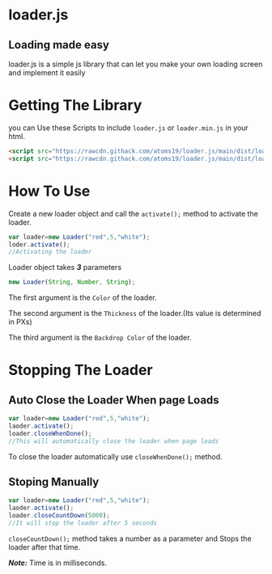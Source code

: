 # loader.js
## Loading made easy

loader.js is a simple js library that can let you make your own loading screen and implement it easily

# Getting The Library

you can Use these Scripts to include `loader.js` or `loader.min.js` in your html.

```html
<script src="https://rawcdn.githack.com/atoms19/loader.js/main/dist/loader.js"></script>
<script src="https://rawcdn.githack.com/atoms19/loader.js/main/dist/loader.min.js"></script>
```

# How To Use

Create a new loader object and call the ```activate();``` method to activate the loader.

```javascript
var loader=new Loader("red",5,"white");
loder.activate();
//Activating the loader
```
Loader object takes ***3*** parameters 
```javascript
new Loader(String, Number, String);
```
The first argument is the `Color` of the loader.

The second argument is the `Thickness` of the loader.(Its value is determined in PXs)

The third argument is the `Backdrop Color` of the loader.

# Stopping The Loader

## Auto Close the Loader When page Loads
```javascript
var loader=new Loader("red",5,"white");
laoder.activate();
loader.closeWhenDone();
//This will automatically close the loader when page loads
```
To close the loader automatically use `closeWhenDone();` method.

## Stoping Manually

```javascript
var loader=new Loader("red",5,"white");
laoder.activate();
loader.closeCountDown(5000);
//It will stop the loader after 5 seconds
```
`closeCountDown();` method takes a number as a parameter and Stops the loader after that time.

***Note:*** Time is in milliseconds.
